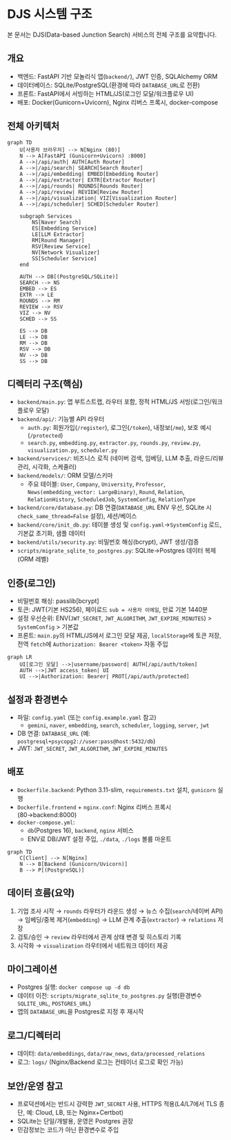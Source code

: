 # DJS 시스템 구조

본 문서는 DJS(Data-based Junction Search) 서비스의 전체 구조를 요약합니다.

## 개요
- 백엔드: FastAPI 기반 모놀리식 앱(`backend/`), JWT 인증, SQLAlchemy ORM
- 데이터베이스: SQLite/PostgreSQL(환경에 따라 `DATABASE_URL`로 전환)
- 프론트: FastAPI에서 서빙하는 HTML/JS(로그인 모달/워크플로우 UI)
- 배포: Docker(Gunicorn+Uvicorn), Nginx 리버스 프록시, docker-compose

## 전체 아키텍처
```mermaid
graph TD
    U[사용자 브라우저] --> N[Nginx (80)]
    N --> A[FastAPI (Gunicorn+Uvicorn) :8000]
    A -->|/api/auth| AUTH[Auth Router]
    A -->|/api/search| SEARCH[Search Router]
    A -->|/api/embedding| EMBED[Embedding Router]
    A -->|/api/extractor| EXTR[Extractor Router]
    A -->|/api/rounds| ROUNDS[Rounds Router]
    A -->|/api/review| REVIEW[Review Router]
    A -->|/api/visualization| VIZ[Visualization Router]
    A -->|/api/scheduler| SCHED[Scheduler Router]

    subgraph Services
        NS[Naver Search]
        ES[Embedding Service]
        LE[LLM Extractor]
        RM[Round Manager]
        RSV[Review Service]
        NV[Network Visualizer]
        SS[Scheduler Service]
    end

    AUTH --> DB[(PostgreSQL/SQLite)]
    SEARCH --> NS
    EMBED --> ES
    EXTR --> LE
    ROUNDS --> RM
    REVIEW --> RSV
    VIZ --> NV
    SCHED --> SS

    ES --> DB
    LE --> DB
    RM --> DB
    RSV --> DB
    NV --> DB
    SS --> DB
```

## 디렉터리 구조(핵심)
- `backend/main.py`: 앱 부트스트랩, 라우터 포함, 정적 HTML/JS 서빙(로그인/워크플로우 모달)
- `backend/api/`: 기능별 API 라우터
  - `auth.py`: 회원가입(`/register`), 로그인(`/token`), 내정보(`/me`), 보호 예시(`/protected`)
  - `search.py`, `embedding.py`, `extractor.py`, `rounds.py`, `review.py`, `visualization.py`, `scheduler.py`
- `backend/services/`: 비즈니스 로직 (네이버 검색, 임베딩, LLM 추출, 라운드/리뷰 관리, 시각화, 스케줄러)
- `backend/models/`: ORM 모델/스키마
  - 주요 테이블: `User`, `Company`, `University`, `Professor`, `News(embedding_vector: LargeBinary)`, `Round`, `Relation`, `RelationHistory`, `ScheduledJob`, `SystemConfig`, `RelationType`
- `backend/core/database.py`: DB 연결(`DATABASE_URL` ENV 우선, SQLite 시 `check_same_thread=False` 설정), 세션/베이스
- `backend/core/init_db.py`: 테이블 생성 및 `config.yaml`→`SystemConfig` 로드, 기본값 초기화, 샘플 데이터
- `backend/utils/security.py`: 비밀번호 해싱(bcrypt), JWT 생성/검증
- `scripts/migrate_sqlite_to_postgres.py`: SQLite→Postgres 데이터 복제(ORM 레벨)

## 인증(로그인)
- 비밀번호 해싱: passlib[bcrypt]
- 토큰: JWT(기본 HS256), 페이로드 `sub = 사용자 이메일`, 만료 기본 1440분
- 설정 우선순위: ENV(`JWT_SECRET`, `JWT_ALGORITHM`, `JWT_EXPIRE_MINUTES`) > `SystemConfig` > 기본값
- 프론트: `main.py`의 HTML/JS에서 로그인 모달 제공, `localStorage`에 토큰 저장, 전역 `fetch`에 `Authorization: Bearer <token>` 자동 주입

```mermaid
graph LR
    UI[로그인 모달] -->|username/password| AUTH[/api/auth/token]
    AUTH -->|JWT access_token| UI
    UI -->|Authorization: Bearer| PROT[/api/auth/protected]
```

## 설정과 환경변수
- 파일: `config.yaml` (또는 `config.example.yaml` 참고)
  - `gemini`, `naver`, `embedding`, `search`, `scheduler`, `logging`, `server`, `jwt`
- DB 연결: `DATABASE_URL` (예: `postgresql+psycopg2://user:pass@host:5432/db`)
- JWT: `JWT_SECRET`, `JWT_ALGORITHM`, `JWT_EXPIRE_MINUTES`

## 배포
- `Dockerfile.backend`: Python 3.11-slim, `requirements.txt` 설치, `gunicorn` 실행
- `Dockerfile.frontend` + `nginx.conf`: Nginx 리버스 프록시(80→backend:8000)
- `docker-compose.yml`:
  - `db`(Postgres 16), `backend`, `nginx` 서비스
  - ENV로 DB/JWT 설정 주입, `./data`, `./logs` 볼륨 마운트

```mermaid
graph TD
    C[Client] --> N[Nginx]
    N --> B[Backend (Gunicorn/Uvicorn)]
    B --> P[(PostgreSQL)]
```

## 데이터 흐름(요약)
1. 기업 조사 시작 → `rounds` 라우터가 라운드 생성 → 뉴스 수집(`search`/네이버 API) → 임베딩/중복 제거(`embedding`) → LLM 관계 추출(`extractor`) → `relations` 저장
2. 검토/승인 → `review` 라우터에서 관계 상태 변경 및 히스토리 기록
3. 시각화 → `visualization` 라우터에서 네트워크 데이터 제공

## 마이그레이션
- Postgres 실행: `docker compose up -d db`
- 데이터 이전: `scripts/migrate_sqlite_to_postgres.py` 실행(환경변수 `SQLITE_URL`, `POSTGRES_URL`)
- 앱의 `DATABASE_URL`을 Postgres로 지정 후 재시작

## 로그/디렉터리
- 데이터: `data/embeddings`, `data/raw_news`, `data/processed_relations`
- 로그: `logs/` (Nginx/Backend 로그는 컨테이너 로그로 확인 가능)

## 보안/운영 참고
- 프로덕션에서는 반드시 강력한 `JWT_SECRET` 사용, HTTPS 적용(L4/L7에서 TLS 종단, 예: Cloud, LB, 또는 Nginx+Certbot)
- SQLite는 단일/개발용, 운영은 Postgres 권장
- 민감정보는 코드가 아닌 환경변수로 주입

